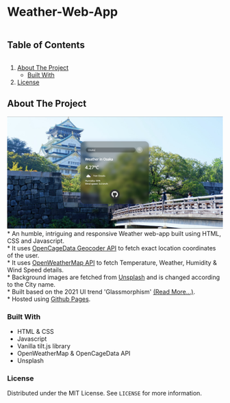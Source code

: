 # Weather-Web-App
  <summary><h2 style="display: inline-block">Table of Contents</h2></summary>
  <ol>
    <li>
      <a href="#about-the-project">About The Project</a>
      <ul>
        <li><a href="#built-with">Built With</a></li>
      </ul>
    </li>
    <li><a href="#license">License</a></li>
  </ol>

## About The Project
<img src="images/Snapshot.png">
<br>
* An humble, intriguing and responsive Weather web-app built using HTML, CSS and Javascript. <br>
* It uses <a href="https://opencagedata.com/api">OpenCageData Geocoder API</a> to fetch exact location coordinates of the user. <br>
* It uses <a href="https://openweathermap.org/api">OpenWeatherMap API</a> to fetch Temperature, Weather, Humidity & Wind Speed details. <br>
* Background images are fetched from <a href="https://source.unsplash.com">Unsplash</a> and is changed according to the City name. <br>
* Built based on the 2021 UI trend 'Glassmorphism' <a href="https://uxdesign.cc/glassmorphism-in-user-interfaces-1f39bb1308c9">(Read More...)</a>. <br>
* Hosted using <a href="https://captainvc.github.io/Weather-App/">Github Pages</a>. <br>

### Built With

* HTML & CSS
* Javascript
* Vanilla tilt.js library
* OpenWeatherMap & OpenCageData API
* Unsplash
   
### License

Distributed under the MIT License. See `LICENSE` for more information.
